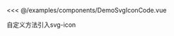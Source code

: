 <!--
 * @Description: 无
 * @Author: Sue
 * @Date: 2020-09-22 14:26:18
 * @LastEditors: Sue
 * @LastEditTime: 2020-10-15 13:57:38
-->
<DemoBlock title="SvgIcon" desc="svg-icon">
   <DemoSvgIcon />

  <highlight-code slot="code" lang="vue">

<<< @/examples/components/DemoSvgIconCode.vue

  </highlight-code>
</DemoBlock>
<DemoBlock title="非内置svg" desc="公用svg中没有需要的svg-icon">
  自定义方法引入svg-icon
  <highlight-code slot="code" lang="vue">
  <script>
  //  组件
  <svg-icon name="getIcon('collect')"/>
  // 方法
  export default {
    method: getIcon(name){
      require('svg路径')
      return name
    }
  }

  </script>
  </highlight-code>
</DemoBlock>

<DemoTable title="参数" :tableBody="tableBody" :tableHead="tableHead"/>

<script>
  export default {
    data() {
      return {
        //表头为字符串，写法和md一样，中间以`|`间隔就行
        tableHead: `参数 | 说明 | 类型 | 可选值 | 默认值`,
        //表格数据为数组，其中每一项为字符串，代表每一行要展示的数据，写法也和md一样，中间以`|`间隔就行
        tableBody: [
          `name | icon名 | String | - | -`,
          `color | 填充颜色 | String | - | -`,
          `stroke | 描边颜色 | String | - | -`,
          `svgClass | icon类名 | String | - | -`
        ],
      }
    }
  }
</script>
